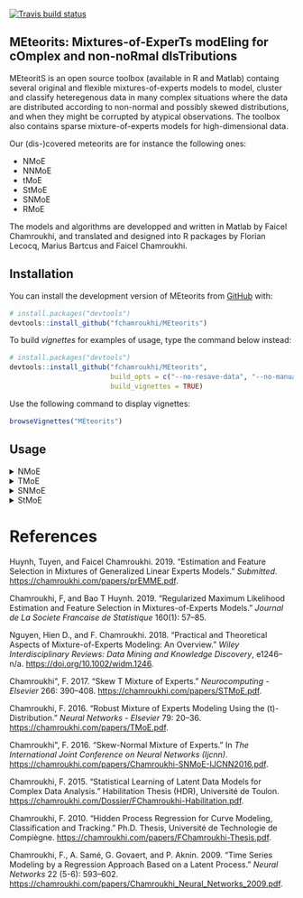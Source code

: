 
<!-- README.md is generated from README.Rmd. Please edit that file -->

<!-- badges: start -->

[![Travis build
status](https://travis-ci.org/fchamroukhi/MEteorits.svg?branch=master)](https://travis-ci.org/fchamroukhi/MEteorits)
<!-- badges: end -->

## **MEteorits:** Mixtures-of-ExperTs modEling for cOmplex and non-noRmal dIsTributions

MEteoritS is an open source toolbox (available in R and Matlab) containg
several original and flexible mixtures-of-experts models to model,
cluster and classify heteregenous data in many complex situations where
the data are distributed according to non-normal and possibly skewed
distributions, and when they might be corrupted by atypical
observations. The toolbox also contains sparse mixture-of-experts models
for high-dimensional data.

Our (dis-)covered meteorits are for instance the following ones:

  - NMoE
  - NNMoE
  - tMoE
  - StMoE
  - SNMoE
  - RMoE

The models and algorithms are developped and written in Matlab by Faicel
Chamroukhi, and translated and designed into R packages by Florian
Lecocq, Marius Bartcus and Faicel Chamroukhi.

## Installation

You can install the development version of MEteorits from
[GitHub](https://github.com/fchamroukhi/MEteorits) with:

``` r
# install.packages("devtools")
devtools::install_github("fchamroukhi/MEteorits")
```

To build *vignettes* for examples of usage, type the command below
instead:

``` r
# install.packages("devtools")
devtools::install_github("fchamroukhi/MEteorits", 
                         build_opts = c("--no-resave-data", "--no-manual"), 
                         build_vignettes = TRUE)
```

Use the following command to display vignettes:

``` r
browseVignettes("MEteorits")
```

## Usage

<details>

<summary>NMoE</summary>

``` r
# (fyi: NMoE is for  the standard normal mixture-of-experts model)

library(meteorits)

data("simulatedstructureddata")

K <- 2 # Number of regimes (mixture components)
p <- 1 # Dimension of beta (order of the polynomial regressors)
q <- 1 # Dimension of w (order of the logistic regression: to be set to 1 for segmentation)

n_tries <- 1
max_iter <- 1500
threshold <- 1e-5
verbose <- TRUE
verbose_IRLS <- FALSE

nmoe <- emNMoE(simulatedstructureddata$X, matrix(simulatedstructureddata$Y), K, p, q, n_tries, max_iter, threshold, verbose, verbose_IRLS)

nmoe$plot()
```

<img src="man/figures/README-unnamed-chunk-5-1.png" style="display: block; margin: auto;" /><img src="man/figures/README-unnamed-chunk-5-2.png" style="display: block; margin: auto;" /><img src="man/figures/README-unnamed-chunk-5-3.png" style="display: block; margin: auto;" /><img src="man/figures/README-unnamed-chunk-5-4.png" style="display: block; margin: auto;" />

</details>

<details>

<summary>TMoE</summary>

``` r
library(meteorits)

data("simulatedstructureddata")

K <- 2 # Number of regimes (mixture components)
p <- 1 # Dimension of beta (order of the polynomial regressors)
q <- 1 # Dimension of w (order of the logistic regression: to be set to 1 for segmentation)

n_tries <- 1
max_iter <- 1500
threshold <- 1e-5
verbose <- TRUE
verbose_IRLS <- FALSE

tmoe <- emTMoE(simulatedstructureddata$X, matrix(simulatedstructureddata$Y), K, p, q, n_tries, max_iter, threshold, verbose, verbose_IRLS)

tmoe$plot()
```

<img src="man/figures/README-unnamed-chunk-6-1.png" style="display: block; margin: auto;" /><img src="man/figures/README-unnamed-chunk-6-2.png" style="display: block; margin: auto;" /><img src="man/figures/README-unnamed-chunk-6-3.png" style="display: block; margin: auto;" /><img src="man/figures/README-unnamed-chunk-6-4.png" style="display: block; margin: auto;" />

</details>

<details>

<summary>SNMoE</summary>

``` r
library(meteorits)

data("simulatedstructureddata")

K <- 2 # Number of regimes (mixture components)
p <- 1 # Dimension of beta (order of the polynomial regressors)
q <- 1 # Dimension of w (order of the logistic regression: to be set to 1 for segmentation)

n_tries <- 1
max_iter <- 1500
threshold <- 1e-6
verbose <- TRUE
verbose_IRLS <- FALSE

snmoe <- emSNMoE(simulatedstructureddata$X, matrix(simulatedstructureddata$Y), 
                 K, p, q, n_tries, max_iter, threshold, verbose, verbose_IRLS)

snmoe$plot()
```

<img src="man/figures/README-unnamed-chunk-7-1.png" style="display: block; margin: auto;" /><img src="man/figures/README-unnamed-chunk-7-2.png" style="display: block; margin: auto;" /><img src="man/figures/README-unnamed-chunk-7-3.png" style="display: block; margin: auto;" /><img src="man/figures/README-unnamed-chunk-7-4.png" style="display: block; margin: auto;" />

</details>

<details>

<summary>StMoE</summary>

``` r
library(meteorits)

data("simulatedstructureddata")

K <- 2 # Number of regimes (mixture components)
p <- 1 # Dimension of beta (order of the polynomial regressors)
q <- 1 # Dimension of w (order of the logistic regression: to be set to 1 for segmentation)

n_tries <- 1
max_iter <- 1500
threshold <- 1e-5
verbose <- TRUE
verbose_IRLS <- FALSE

stmoe <- emStMoE(simulatedstructureddata$X, matrix(simulatedstructureddata$Y), 
                 K, p, q, n_tries, max_iter, threshold, verbose, verbose_IRLS)

stmoe$plot()
```

<img src="man/figures/README-unnamed-chunk-8-1.png" style="display: block; margin: auto;" /><img src="man/figures/README-unnamed-chunk-8-2.png" style="display: block; margin: auto;" /><img src="man/figures/README-unnamed-chunk-8-3.png" style="display: block; margin: auto;" /><img src="man/figures/README-unnamed-chunk-8-4.png" style="display: block; margin: auto;" />

</details>

# References

<div id="refs" class="references">

<div id="ref-item9">

Huynh, Tuyen, and Faicel Chamroukhi. 2019. “Estimation and Feature
Selection in Mixtures of Generalized Linear Experts Models.”
*Submitted*. <https://chamroukhi.com/papers/prEMME.pdf>.

</div>

<div id="ref-item1">

Chamroukhi, F, and Bao T Huynh. 2019. “Regularized Maximum Likelihood
Estimation and Feature Selection in Mixtures-of-Experts Models.”
*Journal de La Societe Francaise de Statistique* 160(1): 57–85.

</div>

<div id="ref-item2">

Nguyen, Hien D., and F. Chamroukhi. 2018. “Practical and Theoretical
Aspects of Mixture-of-Experts Modeling: An Overview.” *Wiley
Interdisciplinary Reviews: Data Mining and Knowledge Discovery*,
e1246–n/a. <https://doi.org/10.1002/widm.1246>.

</div>

<div id="ref-item3">

Chamroukhi", F. 2017. “Skew T Mixture of Experts.” *Neurocomputing -
Elsevier* 266: 390–408. <https://chamroukhi.com/papers/STMoE.pdf>.

</div>

<div id="ref-item8">

Chamroukhi, F. 2016. “Robust Mixture of Experts Modeling Using the
\(t\)-Distribution.” *Neural Networks - Elsevier* 79: 20–36.
<https://chamroukhi.com/papers/TMoE.pdf>.

</div>

<div id="ref-item4">

Chamroukhi", F. 2016. “Skew-Normal Mixture of Experts.” In *The
International Joint Conference on Neural Networks (Ijcnn)*.
<https://chamroukhi.com/papers/Chamroukhi-SNMoE-IJCNN2016.pdf>.

</div>

<div id="ref-item6">

Chamroukhi, F. 2015. “Statistical Learning of Latent Data Models for
Complex Data Analysis.” Habilitation Thesis (HDR), Université de Toulon.
<https://chamroukhi.com/Dossier/FChamroukhi-Habilitation.pdf>.

</div>

<div id="ref-item5">

Chamroukhi, F. 2010. “Hidden Process Regression for Curve Modeling,
Classification and Tracking.” Ph.D. Thesis, Université de Technologie de
Compiègne. <https://chamroukhi.com/papers/FChamroukhi-Thesis.pdf>.

</div>

<div id="ref-item7">

Chamroukhi, F., A. Samé, G. Govaert, and P. Aknin. 2009. “Time Series
Modeling by a Regression Approach Based on a Latent Process.” *Neural
Networks* 22 (5-6): 593–602.
<https://chamroukhi.com/papers/Chamroukhi_Neural_Networks_2009.pdf>.

</div>

</div>
